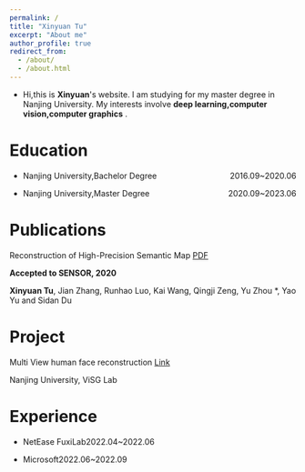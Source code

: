 ```yaml
---
permalink: /
title: "Xinyuan Tu"
excerpt: "About me"
author_profile: true
redirect_from: 
  - /about/
  - /about.html
---
```


- Hi,this is **Xinyuan**'s website. I am studying for my master degree in Nanjing University. My interests involve **deep learning,computer vision,computer graphics** .

Education
======
- <p style="text-align:left;">Nanjing University,Bachelor Degree<span style="float:right;">2016.09~2020.06</span></p>
- <p style="text-align:left;">Nanjing University,Master Degree<span style="float:right;">2020.09~2023.06</span></p>

Publications
======
Reconstruction of High-Precision Semantic Map [PDF]() 

**Accepted to SENSOR, 2020**

**Xinyuan Tu**, Jian Zhang, Runhao Luo, Kai Wang, Qingji Zeng, Yu Zhou *, Yao Yu and Sidan Du


Project
======
Multi View human face reconstruction [Link]()

Nanjing University, ViSG Lab

Experience
======
- <p style="text-align:left;">NetEase FuxiLab<span style="text-align:right;">2022.04~2022.06</span></p>
- <p style="text-align:left;">Microsoft<span style="text-align:right;">2022.06~2022.09</span></p>


